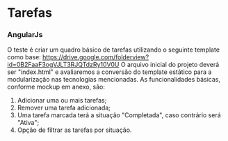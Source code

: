 # Tarefas
### AngularJs

O teste é criar um quadro básico de tarefas utilizando o seguinte template como base:
https://drive.google.com/folderview?id=0B2FaaF3ogVJLT3RJQTdzRy10V0U
O arquivo inicial do projeto deverá ser "index.html" e avaliaremos a conversão do template estático para a modularização nas tecnologias mencionadas.
As funcionalidades básicas, conforme mockup em anexo, são:
1. Adicionar uma ou mais tarefas;
2. Remover uma tarefa adicionada;
3. Uma tarefa marcada terá a situação "Completada", caso contrário será "Ativa";
4. Opção de filtrar as tarefas por situação.